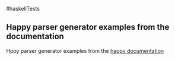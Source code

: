 #haskellTests

## Happy parser generator examples from the documentation 
 
Hppy parser generator examples from the [happy documentation](https://www.haskell.org/happy/doc/html/index.html)
 
